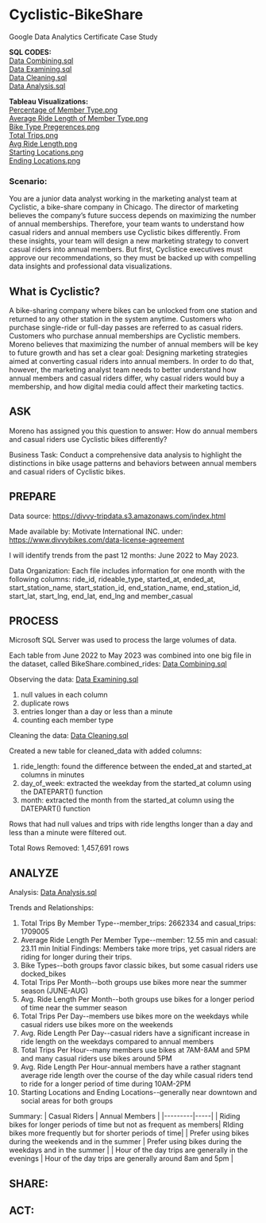 # Cyclistic-BikeShare
Google Data Analytics Certificate Case Study

**SQL CODES:** <br>
[Data Combining.sql](https://github.com/sneha1kumar/Cyclistic-BikeShare/blob/main/Cyclistic-Data%20Combining.sql) <br>
[Data Examining.sql](https://github.com/sneha1kumar/Cyclistic-BikeShare/blob/main/Cyclistic-Data%20Examining.sql) <br>
[Data Cleaning.sql](https://github.com/sneha1kumar/Cyclistic-BikeShare/blob/main/Cyclistic-Data%20Cleaning.sql) <br>
[Data Analysis.sql](https://github.com/sneha1kumar/Cyclistic-BikeShare/blob/main/Cyclistic-Data%20Analysis.sql) <br>


**Tableau Visualizations:** <br>
[Percentage of Member Type.png](https://github.com/sneha1kumar/Cyclistic-BikeShare/blob/main/Percentage%20of%20Member%20Type.png) <br>
[Average Ride Length of Member Type.png](https://github.com/sneha1kumar/Cyclistic-BikeShare/blob/main/Average%20Ride%20Length%20of%20Member%20Types.png) <br>
[Bike Type Pregerences.png](https://github.com/sneha1kumar/Cyclistic-BikeShare/blob/main/Bike%20Type%20Preferences.png) <br>
[Total Trips.png](https://github.com/sneha1kumar/Cyclistic-BikeShare/blob/main/Total%20Trips%20of%20Bike%20Riders.png) <br>
[Avg Ride Length.png](https://github.com/sneha1kumar/Cyclistic-BikeShare/blob/main/Average%20Ride%20Length%20of%20Bike%20Riders.png) <br>
[Starting Locations.png](https://github.com/sneha1kumar/Cyclistic-BikeShare/blob/main/Starting%20Locations.png) <br>
[Ending Locations.png](https://github.com/sneha1kumar/Cyclistic-BikeShare/blob/main/Ending%20Locations.png) <br>

### Scenario: 
You are a junior data analyst working in the marketing analyst team at Cyclistic, a bike-share company in Chicago. The director of marketing believes the company’s future success depends on maximizing the number of annual memberships. Therefore, your team wants to understand how casual riders and annual members use Cyclistic bikes differently. From these insights, your team will design a new marketing strategy to convert casual riders into annual members. But first, Cyclistice executives must approve our recommendations, so they must be backed up with compelling data insights and professional data visualizations. <br>

## What is Cyclistic? 
A bike-sharing company where bikes can be unlocked from one station and returned to any other station in the system anytime. Customers who purchase single-ride or full-day passes are referred to as casual riders. Customers who purchase annual memberships are Cyclistic members. Moreno believes that maximizing the number of annual members will be key to future growth and has set a clear goal: Designing marketing strategies aimed at converting casual riders into annual members. In order to do that, however, the marketing analyst team needs to better understand how annual members and casual riders differ, why casual riders would buy a membership, and how digital media could affect their marketing tactics.

## ASK
Moreno has assigned you this question to answer: How do annual members and casual riders use Cyclistic bikes differently?

Business Task: Conduct a comprehensive data analysis to highlight the distinctions in bike usage patterns and behaviors between annual members and casual riders of Cyclistic bikes.

## PREPARE

Data source: https://divvy-tripdata.s3.amazonaws.com/index.html

Made available by: Motivate International INC. under: https://www.divvybikes.com/data-license-agreement

I will identify trends from the past 12 months: June 2022 to May 2023.

Data Organization: Each file includes information for one month with the following columns: ride_id, rideable_type, started_at, ended_at, start_station_name, start_station_id, end_station_name, end_station_id, start_lat, start_lng, end_lat, end_lng and member_casual

## PROCESS

Microsoft SQL Server was used to process the large volumes of data.

Each table from June 2022 to May 2023 was combined into one big file in the dataset, called BikeShare.combined_rides: [Data Combining.sql](https://github.com/sneha1kumar/Cyclistic-BikeShare/blob/main/Cyclistic-Data%20Combining.sql)

Observing the data: [Data Examining.sql](https://github.com/sneha1kumar/Cyclistic-BikeShare/blob/main/Cyclistic-Data%20Examining.sql) 
1. null values in each column
2. duplicate rows
3. entries longer than a day or less than a minute
4. counting each member type

Cleaning the data: [Data Cleaning.sql](https://github.com/sneha1kumar/Cyclistic-BikeShare/blob/main/Cyclistic-Data%20Cleaning.sql) 

Created a new table for cleaned_data with added columns:
1. ride_length: found the difference between the ended_at and started_at columns in minutes
2. day_of_week: extracted the weekday from the started_at column using the DATEPART() function
3. month: extracted the month from the started_at column using the DATEPART() function

Rows that had null values and trips with ride lengths longer than a day and less than a minute were filtered out.

Total Rows Removed: 1,457,691 rows

## ANALYZE
Analysis: [Data Analysis.sql](https://github.com/sneha1kumar/Cyclistic-BikeShare/blob/main/Cyclistic-Data%20Analysis.sql)

Trends and Relationships:
1. Total Trips By Member Type--member_trips: 2662334 and casual_trips: 1709005
2. Average Ride Length Per Member Type--member: 12.55 min and casual: 23.11 min
Initial Findings: Members take more trips, yet casual riders are riding for longer during their trips.
3. Bike Types--both groups favor classic bikes, but some casual riders use docked_bikes
4. Total Trips Per Month--both groups use bikes more near the summer season (JUNE-AUG)
5. Avg. Ride Length Per Month--both groups use bikes for a longer period of time near the summer season
6. Total Trips Per Day--members use bikes more on the weekdays while casual riders use bikes more on the weekends
7. Avg. Ride Length Per Day--casual riders have a significant increase in ride length on the weekdays compared to annual members
8. Total Trips Per Hour--many members use bikes at 7AM-8AM and 5PM and many casual riders use bikes around 5PM
9. Avg. Ride Length Per Hour-annual members have a rather stagnant average ride length over the course of the day while casual riders tend to ride for a longer period of time during 10AM-2PM
10. Starting Locations and Ending Locations--generally near downtown and social areas for both groups

Summary:
| Casual Riders | Annual Members |
|---------|-----|
| Riding bikes for longer periods of time but not as frequent as members| RIding bikes more frequently but for shorter periods of time|
| Prefer using bikes during the weekends and in the summer    | Prefer using bikes during the weekdays and in the summer  | 
| Hour of the day trips are generally in the evenings | Hour of the day trips are generally around 8am and 5pm  |

## SHARE:

## ACT:



    


   











